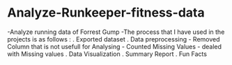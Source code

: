 # Analyze-Runkeeper-fitness-data
-Analyze running data of Forrest Gump 
-The process that I have used in the projects is as follows :
    . Exported dataset
    . Data preprocessing
        - Removed Column that is not usefull for Analysing
        - Counted Missing Values
        - dealed with  Missing values
    . Data Visualization 
    . Summary Report
    . Fun Facts
